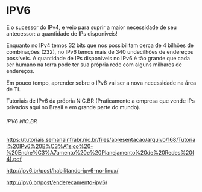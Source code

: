 # IPV6

É o sucessor do IPv4, e veio para suprir a maior necessidade de seu antecessor: a quantidade de IPs disponiveis!

Enquanto no IPv4 temos 32 bits que nos possibilitam cerca de 4 bilhões de combinações (232), no IPv6 temos mais de 340 undecilhões de endereços possíveis.
A quantidade de IPs disponiveis no IPv6 é tão grande que cada ser humano na terra pode ter sua própria rede com alguns milhares de endereços.

Em pouco tempo, aprender sobre o IPv6 vai ser a nova necessidade na área de TI.

Tutoriais de IPv6 da própria NIC.BR (Praticamente a empresa que vende IPs privados aqui no Brasil e em grande parte do mundo).

###### IPV6 NIC.BR
https://tutoriais.semanainfrabr.nic.br/files/apresentacao/arquivo/168/Tutorial%20IPv6%20B%C3%A1sico%20-%20Endre%C3%A7amento%20e%20Planejamento%20de%20Redes%20(4).pdf

http://ipv6.br/post/habilitando-ipv6-no-linux/

http://ipv6.br/post/enderecamento-ipv6/
